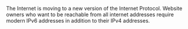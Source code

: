 The Internet is moving to a new version of the Internet Protocol. Website owners who want to be reachable from all internet addresses require modern IPv6 addresses in addition to their IPv4 addresses.
